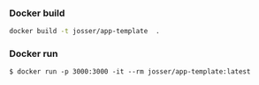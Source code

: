 ### Docker build
```sh
docker build -t josser/app-template  .
```

### Docker run
```
$ docker run -p 3000:3000 -it --rm josser/app-template:latest
```
